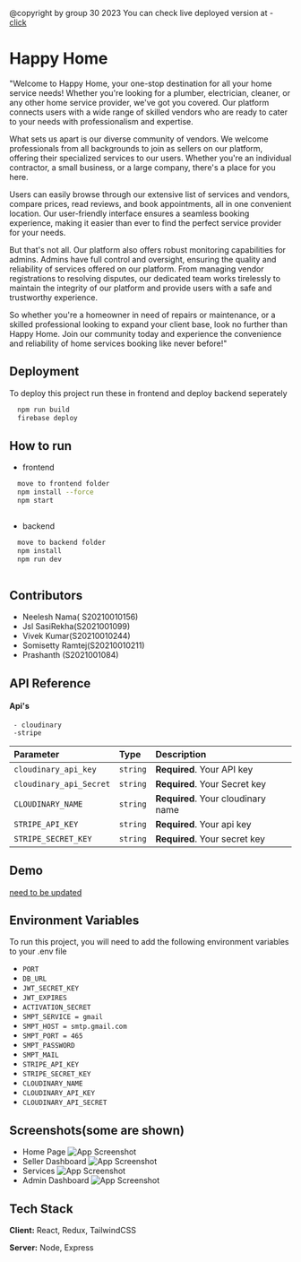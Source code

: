 @copyright by group 30 2023
You can check live deployed version at -
[click](https://happyhome-378004.web.app/)

# Happy Home

"Welcome to Happy Home, your one-stop destination for all your home service needs! Whether you're looking for a plumber, electrician, cleaner, or any other home service provider, we've got you covered. Our platform connects users with a wide range of skilled vendors who are ready to cater to your needs with professionalism and expertise.

What sets us apart is our diverse community of vendors. We welcome professionals from all backgrounds to join as sellers on our platform, offering their specialized services to our users. Whether you're an individual contractor, a small business, or a large company, there's a place for you here.

Users can easily browse through our extensive list of services and vendors, compare prices, read reviews, and book appointments, all in one convenient location. Our user-friendly interface ensures a seamless booking experience, making it easier than ever to find the perfect service provider for your needs.

But that's not all. Our platform also offers robust monitoring capabilities for admins. Admins have full control and oversight, ensuring the quality and reliability of services offered on our platform. From managing vendor registrations to resolving disputes, our dedicated team works tirelessly to maintain the integrity of our platform and provide users with a safe and trustworthy experience.

So whether you're a homeowner in need of repairs or maintenance, or a skilled professional looking to expand your client base, look no further than Happy Home. Join our community today and experience the convenience and reliability of home services booking like never before!"

## Deployment

To deploy this project run these in frontend and deploy backend seperately

```bash
  npm run build
  firebase deploy 
```
## How to run
- frontend
```bash
  move to frontend folder
  npm install --force
  npm start
  
```
- backend
```bash
  move to backend folder
  npm install 
  npm run dev
  
```

## Contributors

-  Neelesh Nama( S20210010156)
 - Jsl SasiRekha(S2021001099)
- Vivek Kumar(S20210010244)
- Somisetty Ramtej(S20210010211)
- Prashanth (S2021001084)


## API Reference

#### Api's

```
 - cloudinary
 -stripe

```

| Parameter | Type     | Description                |
| :-------- | :------- | :------------------------- |
| `cloudinary_api_key` | `string` | **Required**. Your API key |
| `cloudinary_api_Secret` | `string` | **Required**. Your Secret key |
| `CLOUDINARY_NAME` | `string` | **Required**. Your cloudinary name |
| `STRIPE_API_KEY` | `string` | **Required**. Your api key |
| `STRIPE_SECRET_KEY` | `string` | **Required**. Your secret key |






## Demo

[need to be updated]() 


## Environment Variables

To run this project, you will need to add the following environment variables to your .env file

- `PORT` 
- `DB_URL `
- `JWT_SECRET_KEY `
- `JWT_EXPIRES `
- `ACTIVATION_SECRET`  
- `SMPT_SERVICE = gmail`
- `SMPT_HOST = smtp.gmail.com`
- `SMPT_PORT = 465 `
- `SMPT_PASSWORD  `
- `SMPT_MAIL `
- `STRIPE_API_KEY` 
- `STRIPE_SECRET_KEY`  
- `CLOUDINARY_NAME `
- `CLOUDINARY_API_KEY`  
- `CLOUDINARY_API_SECRET`  


## Screenshots(some are shown)
- Home Page
![App Screenshot](https://res.cloudinary.com/dtqnwfxnx/image/upload/v1708611675/Home1_jxtd5o.png)
- Seller Dashboard
![App Screenshot](https://res.cloudinary.com/dtqnwfxnx/image/upload/v1708611675/seller_dashboard_rnfhlz.png)
- Services 
![App Screenshot](https://res.cloudinary.com/dtqnwfxnx/image/upload/v1708611675/services_idw1kg.png)
- Admin Dashboard
![App Screenshot](https://res.cloudinary.com/dtqnwfxnx/image/upload/v1708611674/admin_kufcln.png)


## Tech Stack

**Client:** React, Redux, TailwindCSS

**Server:** Node, Express

 
